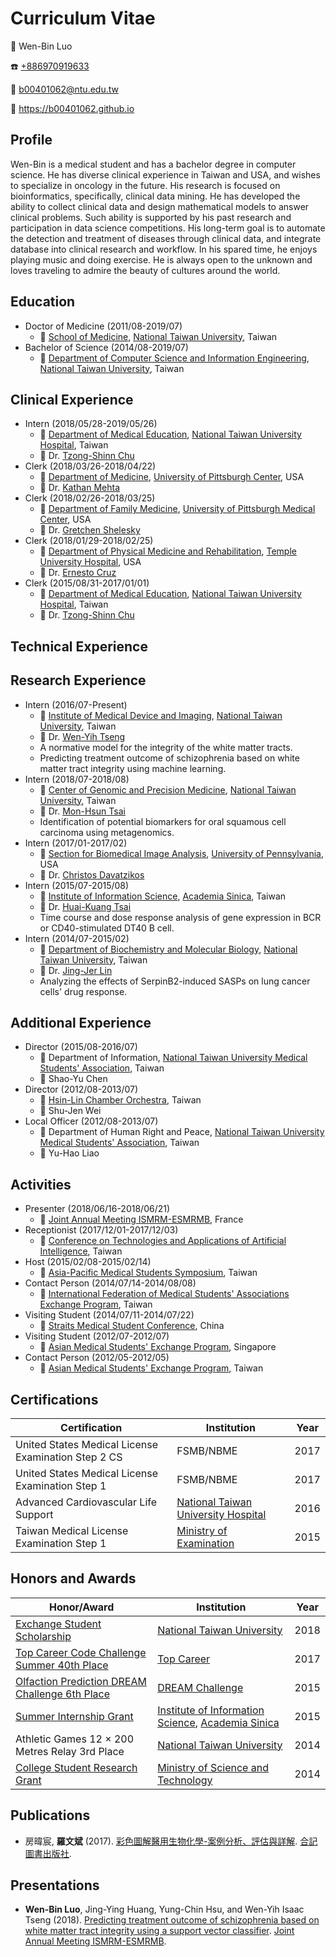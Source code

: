 # Curriculum Vitae

:man: Wen-Bin Luo

:telephone: [+886970919633](tel:+886970919633)

:e-mail: [b00401062@ntu.edu.tw](mailto:b00401062@ntu.edu.tw)

:link: https://b00401062.github.io

## Profile

Wen-Bin is a medical student and has a bachelor degree in computer science. He has diverse clinical experience in Taiwan and USA, and wishes to specialize in oncology in the future. His research is focused on bioinformatics, specifically, clinical data mining. He has developed the ability to collect clinical data and design mathematical models to answer clinical problems. Such ability is supported by his past research and participation in data science competitions. His long-term goal is to automate the detection and treatment of diseases through clinical data, and integrate database into clinical research and workflow. In his spared time, he enjoys playing music and doing exercise. He is always open to the unknown and loves traveling to admire the beauty of cultures around the world.

## Education

- Doctor of Medicine (2011/08-2019/07)
	- :school: [School of Medicine][1], [National Taiwan University][2], Taiwan
- Bachelor of Science (2014/08-2019/07)
	- :school: [Department of Computer Science and Information Engineering][3], [National Taiwan University][2], Taiwan

## Clinical Experience

- Intern (2018/05/28-2019/05/26)
	- :school: [Department of Medical Education][5], [National Taiwan University Hospital][6], Taiwan
	- :link: Dr. [Tzong-Shinn Chu][4]
- Clerk (2018/03/26-2018/04/22)
	- :school: [Department of Medicine][10], [University of Pittsburgh Center][11], USA
	- :link: Dr. [Kathan Mehta][9]
- Clerk (2018/02/26-2018/03/25)
	- :school: [Department of Family Medicine][13], [University of Pittsburgh Medical Center][11], USA
	- :link: Dr. [Gretchen Shelesky][12]
- Clerk (2018/01/29-2018/02/25)
	- :school: [Department of Physical Medicine and Rehabilitation][15], [Temple University Hospital][16], USA
	- :link: Dr. [Ernesto Cruz][14]
- Clerk (2015/08/31-2017/01/01)
	- :school: [Department of Medical Education][5], [National Taiwan University Hospital][6], Taiwan
	- :link: Dr. [Tzong-Shinn Chu][17]

## Technical Experience

## Research Experience

- Intern (2016/07-Present)
	- :school: [Institute of Medical Device and Imaging][8], [National Taiwan University][2], Taiwan
	- :link: Dr. [Wen-Yih Tseng][7]
	- A normative model for the integrity of the white matter tracts.
	- Predicting treatment outcome of schizophrenia based on white matter tract integrity using machine learning.
- Intern (2018/07-2018/08)
	- :school: [Center of Genomic and Precision Medicine][43], [National Taiwan University][2], Taiwan
	- :link: Dr. [Mon-Hsun Tsai][42]
	- Identification of potential biomarkers for oral squamous cell carcinoma using metagenomics.
- Intern (2017/01-2017/02)
	- :school: [Section for Biomedical Image Analysis][28], [University of Pennsylvania][27], USA
	- :link: Dr. [Christos Davatzikos][35]
- Intern (2015/07-2015/08)
	- :school: [Institute of Information Science][19], [Academia Sinica][20], Taiwan
	- :link: Dr. [Huai-Kuang Tsai][18]
	- Time course and dose response analysis of gene expression in BCR or CD40-stimulated DT40 B cell.
- Intern (2014/07-2015/02)
	- :school: [Department of Biochemistry and Molecular Biology][22], [National Taiwan University][2], Taiwan
	- :link: Dr. [Jing-Jer Lin][21]
	- Analyzing the effects of SerpinB2-induced SASPs on lung cancer cells' drug response.

## Additional Experience

- Director (2015/08-2016/07)
	- :school: Department of Information, [National Taiwan University Medical Students' Association][30], Taiwan
	- :link: Shao-Yu Chen
- Director (2012/08-2013/07)
	- :school: [Hsin-Lin Chamber Orchestra][39], Taiwan
	- :link: Shu-Jen Wei
- Local Officer (2012/08-2013/07)
	- :school: Department of Human Right and Peace, [National Taiwan University Medical Students' Association][30], Taiwan
	- :link: Yu-Hao Liao

## Activities

- Presenter (2018/06/16-2018/06/21)
	- :school: [Joint Annual Meeting ISMRM-ESMRMB][26], France
- Receptionist (2017/12/01-2017/12/03)
	- :school: [Conference on Technologies and Applications of Artificial Intelligence][45], Taiwan
- Host (2015/02/08-2015/02/14)
	- :school: [Asia-Pacific Medical Students Symposium][32], Taiwan
- Contact Person (2014/07/14-2014/08/08)
	- :school: [International Federation of Medical Students' Associations Exchange Program][44], Taiwan
- Visiting Student (2014/07/11-2014/07/22)
	- :school: [Straits Medical Student Conference][34], China
- Visiting Student (2012/07-2012/07)
	- :school: [Asian Medical Students' Exchange Program][41], Singapore
- Contact Person (2012/05-2012/05)
	- :school: [Asian Medical Students' Exchange Program][41], Taiwan

## Certifications

|Certification|Institution|Year|
|-|-|-|
|United States Medical License Examination Step 2 CS|FSMB/NBME|2017|
|United States Medical License Examination Step 1|FSMB/NBME|2017|
|Advanced Cardiovascular Life Support|[National Taiwan University Hospital][6]|2016|
|Taiwan Medical License Examination Step 1|[Ministry of Examination][29]|2015|

## Honors and Awards

|Honor/Award|Institution|Year|
|-|-|-|
|[Exchange Student Scholarship][31]|[National Taiwan University][2]|2018|
|[Top Career Code Challenge Summer 40th Place][23]|[Top Career][36]|2017|
|[Olfaction Prediction DREAM Challenge 6th Place][24]|[DREAM Challenge][33]|2015|
|[Summer Internship Grant][47]|[Institute of Information Science][19], [Academia Sinica][20]|2015|
|Athletic Games 12 × 200 Metres Relay 3rd Place|[National Taiwan University][2]|2014|
|[College Student Research Grant][46]|[Ministry of Science and Technology][37]|2014|

## Publications

- 房暐宸, **羅文斌** (2017). [彩色圖解醫用生物化學-案例分析、評估與詳解][38]. [合記圖書出版社][40].

## Presentations

- **Wen-Bin Luo**, Jing-Ying Huang, Yung-Chin Hsu, and Wen-Yih Isaac Tseng (2018). [Predicting treatment outcome of schizophrenia based on white matter tract integrity using a support vector classifier][25]. [Joint Annual Meeting ISMRM-ESMRMB][26].

[1]: https://www.mc.ntu.edu.tw/med/
[2]: http://www.ntu.edu.tw
[3]: https://www.csie.ntu.edu.tw
[4]: http://med.ntuh.gov.tw/doctors/doc_profile.asp?section=nephro&doctor=%A6%B6%A9v%ABH
[5]: http://www.ntuh.gov.tw/EDU/default.aspx
[6]: http://www.ntuh.gov.tw
[7]: http://abmri.mc.ntu.edu.tw
[8]: https://www.mc.ntu.edu.tw/mdi/
[9]: https://www.dept-med.pitt.edu/hemaonc/people/fellows.html
[10]: https://www.dept-med.pitt.edu/dgim/
[11]: http://www.upmc.com
[12]: http://stmargarets.familymedicine.pitt.edu/person/gretchen-shelesky-md-ms
[13]: http://stmargarets.familymedicine.pitt.edu
[14]: https://medicine.temple.edu/ernesto-cruz
[15]: https://medicine.temple.edu/departments-centers/clinical-departments/physical-medicine-and-rehabilitation
[16]: https://tuh.templehealth.org/content/default.htm
[17]: http://med.ntuh.gov.tw/doctors/doc_profile.asp?section=nephro&doctor=%A6%B6%A9v%ABH
[18]: http://www.iis.sinica.edu.tw/pages/hktsai/
[19]: http://www.iis.sinica.edu.tw
[20]: https://www.sinica.edu.tw
[21]: http://140.112.121.220/department/ibmb/teacher_ljj.html
[22]: http://140.112.121.220/department/ibmb/
[23]: http://www.topcareer.jp/inter/code2017/
[24]: https://www.synapse.org/#!Synapse:syn2811262/wiki/78388
[25]: http://archive.ismrm.org/2018/3091.html
[26]: https://www.ismrm.org/18m/
[27]: https://www.upenn.edu
[28]: https://www.med.upenn.edu/sbia/
[29]: https://www.moex.gov.tw
[30]: https://www.facebook.com/ntumedsa/
[31]: http://www.oia.ntu.edu.tw/ch/ntu_student/ntu_exchange/exchange-scholarship
[32]: https://www.facebook.com/apmss2015/
[33]: http://dreamchallenges.org
[34]: https://www.facebook.com/Conference.Straits.Medical.Students/
[35]: https://www.med.upenn.edu/apps/faculty/index.php/g275/p32990
[36]: http://www.topcareer.jp
[37]: https://www.most.gov.tw
[38]: https://hochitw.com/index_down.php?openCatIDfor3=&openCatID=4&CAhs=&firestpageset=1&ISPID=13647&IIBig=25&sele=shopbig_dm_down&searchname=
[39]: http://www.hlco.org
[40]: https://hochitw.com
[41]: http://amsa-international.org/exchange/
[42]: http://homepage.ntu.edu.tw/~motiont/
[43]: http://www.cgm.ntu.edu.tw/web/index/index.jsp
[44]: https://ifmsa.org/exchange-the-world/
[45]: https://www.csie.ntu.edu.tw/~taai2017/
[46]: https://www.most.gov.tw/folksonomy/list?menu_id=2af9ad9a-1f47-450d-b5a1-2cb43de8290c&subSite=&l=ch&view_mode=listView
[47]: http://www.iis.sinica.edu.tw/page/recruitment/SummerInterns_2015.html
